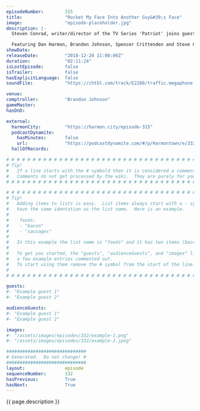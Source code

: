 ```yaml
---
episodeNumber:        315
title:                "Rocket My Face Into Another Guy&#39;s Face"
image:                "episode-placeholder.jpg"
description: |-
  Steven Conrad, writer/director of the TV Series 'Patriot' joins guest Comptroller Brandon Johnson. The Santa Clause 2, Have You Seen It?

  Featuring Dan Harmon, Brandon Johnson, Spencer Crittenden and Steve Conrad.
showDate:             
releaseDate:          "2018-12-20 11:00:00Z"
duration:             "02:11:24"
isLostEpisode:        false
isTrailer:            false
hasExplicitLanguage:  false
soundFile:            "https://chtbl.com/track/E2288/traffic.megaphone.fm/STA4268871207.mp3"

venue:                
comptroller:          "Brandon Johnson"
gameMaster:           
hasDnD:               

external:
  harmonCity:         "https://harmon.city/episode-315"
  podcastDynamite:
    hasMinutes:       false
    url:              "https://podcastdynamite.com/#/p/Harmontown/e/332/315"
  hallOfRecords:      

# # # # # # # # # # # # # # # # # # # # # # # # # # # # # # # # # # # # # # # # # # # # #
# Tip!
#   If a line starts with the # symbold then it is considered a comment.
#   Comments do not get processed by the wiki.  They are purely for your information.
# # # # # # # # # # # # # # # # # # # # # # # # # # # # # # # # # # # # # # # # # # # # #

# # # # # # # # # # # # # # # # # # # # # # # # # # # # # # # # # # # # # # # # # # # # #
# Tip!
#   Adding items to lists is easy.  List items always start with a - symbol and have
#   have the same identation as the list name.  Here is an example.
#
#    foods:
#    - "bacon"
#    - "sausages"
#
#   In this example the list name is "foods" and it has two items (bacon, and sausages).
#
#   To get you started, the "guests", "audienceGuests", and "images" lists below have
#   a few example entries commented out.
#   To start using them remove the # symbol from the start of the line.
#
# # # # # # # # # # # # # # # # # # # # # # # # # # # # # # # # # # # # # # # # # # # # #

guests:
#- "Example guest 1"
#- "Example guest 2"

audienceGuests:
#- "Example guest 1"
#- "Example guest 2"

images:
#- "/assets/images/episodes/332/example-1.png"
#- "/assets/images/episodes/332/example-2.jpeg"

##############################
# Generated.  Do not change! #
##############################
layout:               episode
sequenceNumber:       332
hasPrevious:          True
hasNext:              True
---
```


<!-- The episode description will be rendered here -->
{{ page.description }}

<!-- Add your content BELOW here -->
<!-- vvvvvvvvvvvvvvvvvvvvvvvvvvv -->




<!-- ^^^^^^^^^^^^^^^^^^^^^^^^^^^ -->
<!-- Add your content ABOVE here -->

<!-- The episode gallery will be rendered here -->
